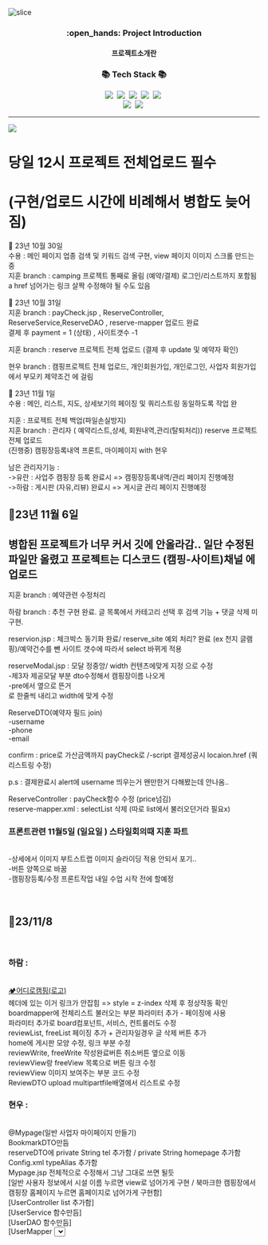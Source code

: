 ![slice](https://capsule-render.vercel.app/api?type=slice&color=auto&height=200&text=CAMPING🏕️&fontAlign=70&rotate=13&fontAlignY=25&desc=seulzzang's%20GitHub&descAlign=70.&descAlignY=44)


<div align=center>
  <h3>:open_hands: Project Introduction</h3>
  <h4>프로젝트소개란</h4>
</div>

<h3 align="center">📚 Tech Stack 📚</h3>
<p align="center">
  <img src="https://img.shields.io/badge/Eclipse-2C2255?style=flat-square&logo=eclipseide&logoColor=white"/>&nbsp 
  <img src="https://img.shields.io/badge/Oracle-F80000?style=flat-square&logo=oracle&logoColor=white"/>&nbsp
  <img src="https://img.shields.io/badge/Tomcat-F8DC75?style=flat-square&logo=apachetomcat&logoColor=white"/>&nbsp 
  <img src="https://img.shields.io/badge/VisualStudio-007ACC?style=flat-square&logo=visualstudiocode&logoColor=white"/>&nbsp 
  <img src="https://img.shields.io/badge/Bootstrap-7952B3?style=flat-square&logo=bootstrap&logoColor=white"/>&nbsp 
  <br>
  <img src="https://img.shields.io/badge/Spring-6DB33F?style=flat-square&logo=spring&logoColor=white"/>&nbsp 
  <img src="https://img.shields.io/badge/JavaScript-F7DF1E?style=flat-square&logo=javascript&logoColor=white"/>&nbsp 
</p>

<hr>

<img src="https://capsule-render.vercel.app/api?type=waving&color=auto&height=200&section=header&text=🧾기록&fontSize=90" />

<h1>당일 12시 프로젝트 전체업로드 필수 </h1>
<h1>(구현/업로드 시간에 비례해서 병합도 늦어짐)</h1>  

📌 23년 10월 30일 <br>
수용 : 메인 페이지 업종 검색 및 키워드 검색 구현, view 페이지 이미지 스크롤 만드는 중<br>
지훈 branch : camping 프로젝트 통째로 올림 (예약/결제)  로그인/리스트까지 포함됨   a href 넘어가는 링크 살짝 수정해야 될 수도 있음<br>

📌 23년 10월 31일 <br>
지훈 branch : payCheck.jsp , ReserveController, ReserveService,ReserveDAO , reserve-mapper 업로드 완료 <br>
결제 후  payment = 1 (상태) , 사이트갯수 -1 <br>

지훈 branch : reserve 프로젝트 전체 업로드 (결제 후 update 및 예약자 확인)<br>

현우 branch : 캠핑프로젝트 전체 업로드, 개인회원가입, 개인로그인, 사업자 회원가입에서 부모키 제약조건 에 걸림<br>

📌 23년 11월 1일 <br>
수용 : 메인, 리스트, 지도, 상세보기의 페이징 및 쿼리스트링 동일하도록 작업 완<br>

지훈 : 프로젝트 전체 백업(파일손실방지)<br>
지훈 branch : 관리자 ( 예약리스트,상세, 회원내역,관리(탈퇴처리))  reserve 프로젝트 전체 업로드 <br>
(진행중) 캠핑장등록내역 프론트, 마이페이지 with 현우<br>

남은 관리자기능 : <br>
->유란 : 사업주 캠핑장 등록 완료시 => 캠핑장등록내역/관리 페이지 진행예정 <br>
->하람 : 게시판 (자유,리뷰) 완료시 => 게시글 관리 페이지 진행예정<br>




<h2>📌23년 11월 6일 </h2>
<h2>병합된 프로젝트가 너무 커서 깃에 안올라감.. 일단 수정된 파일만 올렸고 프로젝트는 디스코드 (캠핑-사이트)채널 에 업로드 </h2>
지훈 branch : 예약관련 수정처리<br>

하람 branch : 추천 구현 완료. 글 목록에서 카테고리 선택 후 검색 기능 + 댓글 삭제 미구현.

reservion.jsp : 체크박스 동기화 완료/ reserve_site 예외 처리? 완료 (ex 천지 글램핑)/예약건수를 뺀 사이트 갯수에 따라서 select 바뀌게 적용<br>

reserveModal.jsp : 모달 정중앙/ width 컨텐츠에맞게 지정 으로 수정<br>
-제3자 제공모달 부분  dto수정해서 캠핑장이름 나오게 <br>
-pre에서 옆으로 뜬거 <br>로 한줄씩 내리고 width에 맞게 수정  <br>

ReserveDTO(예약자 필드 join) <br>
-username<br>
-phone<br>
-email <br>

confirm : price로 가산금액까지 payCheck로 /-script 결제성공시 locaion.href (쿼리스트링 수정) <br>

p.s  : 결제완료시 alert에 username 띄우는거 왠만한거 다해봤는데  안나옴.. <br>

				
ReserveController : payCheck함수 수정 (price넘김) <br>
reserve-mapper.xml : selectList 삭제 (따로 list에서 불러오던거라 필요x) <br>

<h3>프론트관련  11월5일 (일요일 ) 스타일회의때  지훈 파트</h3>  <br>
-상세에서 이미지 부트스트랩 이미지 슬라이딩 적용 안되서 포기.. <br> 
-버튼 양쪽으로 바꿈 <br> 
-캠핑장등록/수정 프론트작업 내일 수업 시작 전에 할예정 <br>
<br>
<br>


 <h2>📌23/11/8</h2><br>
<h3>하람 :</h3><br>
<a href="${cpath }/">🏕️어디로캠핑(로고)</a><br>
헤더에 있는 이거 링크가 안잡힘 => style = z-index 삭제 후 정상작동 확인<br>
boardmapper에 전체리스트 불러오는 부분 파라미터 추가 - 페이징에 사용<br>
파라미터 추가로 board컴포넌트, 서비스, 컨트롤러도 수정<br>
reviewList, freeList 페이징 추가 + 관리자일경우 글 삭제 버튼 추가<br>
home에 게시판 모양 수정, 링크 부분 수정<br>
reviewWrite, freeWrite 작성완료버튼 취소버튼 옆으로 이동<br>
reviewView랑 freeView 목록으로 버튼 링크 수정<br>
reviewView 이미지 보여주는 부분 코드 수정<br>
ReviewDTO upload multipartfile배열에서 리스트로 수정 <br>

<h3>현우 :</h3><br>
@Mypage(일반 사업자 마이페이지 만들기)<br>
BookmarkDTO만듬<br>
reserveDTO에 private String tel 추가함 / private String homepage 추가함<br>
Config.xml typeAlias 추가함<br>
Mypage.jsp 전체적으로 수정해서 그냥 그대로 쓰면 될듯<br>
[일반 사용자 정보에서 시설 이름 누르면 view로 넘어가게 구현 / 북마크한 캠핑장에서 캠핑장 홈페이지 누르면 홈페이지로 넘어가게 구현함]<br>
[UserController  list 추가함]<br>
[UserService  함수만듬]<br>
[UserDAO  함수만듬]<br>
[UserMapper  <select>문 getReserveInfo & getBookmarkInfo & getbizrInfo 만듬]<br>
@Mypage_modify<br>
MYPAGE 버튼 경로 바꿈 ${cpath}/user/Mypage 로<br>
@userModal<br>
아이디 저장<br>
userModal 3번째 줄에 Jquery 추가하고<br>
밑에 스크립트 추가하면 완성<br>

<h3>유란 :</h3><br>
캠핑장 등록/수정/삭제 기능 수정 <br>
프론트 맡았던 지훈한테 물어보고 수정 <br>
newCamping.jsp / camping-mapper 수정 <br>
bizr/campingDel.jsp 추가 controller/service/dao 수정<br>

<h3>지훈 :</h3><br>
reservation.jsp 달력 스타일 수정   <br>
payCheck.jsp 결제성공시 alert에 username전달하도록 수정<br>
캠핑장등록내역 상세정보.jsp추가 <br>

<h3>수용 :</h3><br>
footer, map.jsp, home.jsp 수정<br>
camping Insert<br>
1-1. newCamping.jsp 수정<br>
1-2. CampingService에 campingImgInsert 추가<br>
1-3. CampingDAO와 camping-mapper에 campingFirstInsert 추가<br>
prevPage<br>
2-1. BizrController의 prevPage 수정<br>
2-2. CampingService의 deleteCampingImg 추가<br>
2-3. CampingDAO와 camping-mapper에 deleteCampingImg 추가<br>
caming Update<br>
3-1. BizrController의 campingUpdate 추가<br>
3-2. campingUpdate(POST) 수정<br>
3-3. CampingDAO와 camping-mapper에 campingFirstInsert와 campingImgInsert 추가 및 수정<br>
CampingService, CampingDAO, camping-mapper에서 사용하지 않는 delete 구문 삭제<br>
마이페이지<br>
5-1. 캠핑장 수정과 캠핑장 삭제 링크 주소 변경<br>
5-2. 정말 삭제할 것인지 물어보는 스크립트 생성<br>
-> 추후 변경할 수도 있음<br>
5-3. MyPage_check의 GetMapping과 PostMapping 모두 변경<br>

